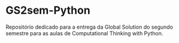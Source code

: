 # GS2sem-Python
Repositório dedicado para a entrega da Global Solution do segundo semestre para as aulas de Computational Thinking with Python.
